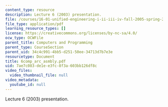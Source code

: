 ```yaml
---
content_type: resource
description: Lecture 6 (2003) presentation.
file: /courses/16-01-unified-engineering-i-ii-iii-iv-fall-2005-spring-2006/7ae7c083de1ee3fc8f3a603bb126df8c_6comp_arc_asmbly.pdf
file_type: application/pdf
learning_resource_types: []
license: https://creativecommons.org/licenses/by-nc-sa/4.0/
ocw_type: OCWFile
parent_title: Computers and Programming
parent_type: CourseSection
parent_uid: 34c4c991-4bb5-d251-50ee-34713d7b7e3e
resourcetype: Document
title: 6comp_arc_asmbly.pdf
uid: 7ae7c083-de1e-e3fc-8f3a-603bb126df8c
video_files:
  video_thumbnail_file: null
video_metadata:
  youtube_id: null
---
```

Lecture 6 (2003) presentation.